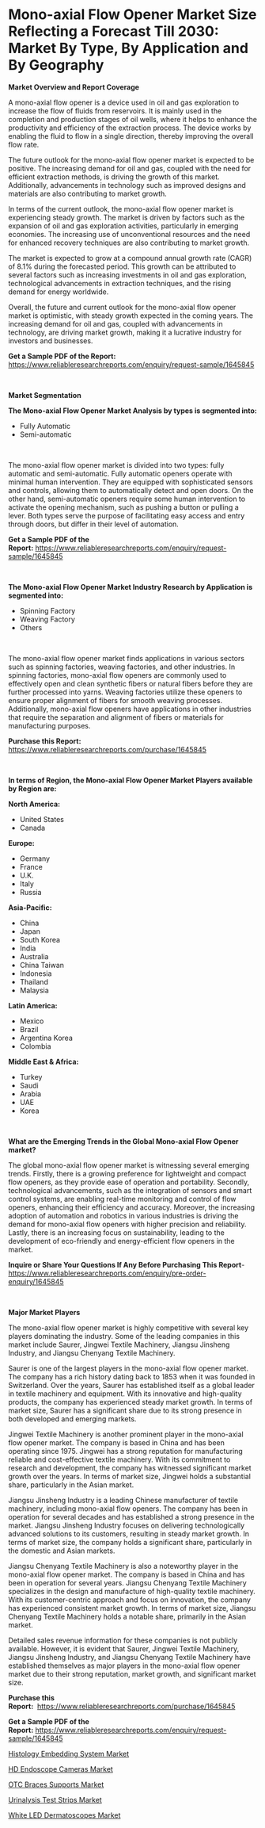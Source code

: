 <p><h1>Mono-axial Flow Opener Market Size Reflecting a Forecast Till 2030: Market By Type, By Application and By Geography</h1></p><p><strong>Market Overview and Report Coverage</strong></p>
<p><p>A mono-axial flow opener is a device used in oil and gas exploration to increase the flow of fluids from reservoirs. It is mainly used in the completion and production stages of oil wells, where it helps to enhance the productivity and efficiency of the extraction process. The device works by enabling the fluid to flow in a single direction, thereby improving the overall flow rate.</p><p>The future outlook for the mono-axial flow opener market is expected to be positive. The increasing demand for oil and gas, coupled with the need for efficient extraction methods, is driving the growth of this market. Additionally, advancements in technology such as improved designs and materials are also contributing to market growth.</p><p>In terms of the current outlook, the mono-axial flow opener market is experiencing steady growth. The market is driven by factors such as the expansion of oil and gas exploration activities, particularly in emerging economies. The increasing use of unconventional resources and the need for enhanced recovery techniques are also contributing to market growth.</p><p>The market is expected to grow at a compound annual growth rate (CAGR) of 8.1% during the forecasted period. This growth can be attributed to several factors such as increasing investments in oil and gas exploration, technological advancements in extraction techniques, and the rising demand for energy worldwide.</p><p>Overall, the future and current outlook for the mono-axial flow opener market is optimistic, with steady growth expected in the coming years. The increasing demand for oil and gas, coupled with advancements in technology, are driving market growth, making it a lucrative industry for investors and businesses.</p></p>
<p><strong>Get a Sample PDF of the Report:</strong> <a href="https://www.reliableresearchreports.com/enquiry/request-sample/1645845">https://www.reliableresearchreports.com/enquiry/request-sample/1645845</a></p>
<p>&nbsp;</p>
<p><strong>Market Segmentation</strong></p>
<p><strong>The Mono-axial Flow Opener Market Analysis by types is segmented into:</strong></p>
<p><ul><li>Fully Automatic</li><li>Semi-automatic</li></ul></p>
<p>&nbsp;</p>
<p><p>The mono-axial flow opener market is divided into two types: fully automatic and semi-automatic. Fully automatic openers operate with minimal human intervention. They are equipped with sophisticated sensors and controls, allowing them to automatically detect and open doors. On the other hand, semi-automatic openers require some human intervention to activate the opening mechanism, such as pushing a button or pulling a lever. Both types serve the purpose of facilitating easy access and entry through doors, but differ in their level of automation.</p></p>
<p><strong>Get a Sample PDF of the Report:</strong>&nbsp;<a href="https://www.reliableresearchreports.com/enquiry/request-sample/1645845">https://www.reliableresearchreports.com/enquiry/request-sample/1645845</a></p>
<p>&nbsp;</p>
<p><strong>The Mono-axial Flow Opener Market Industry Research by Application is segmented into:</strong></p>
<p><ul><li>Spinning Factory</li><li>Weaving Factory</li><li>Others</li></ul></p>
<p>&nbsp;</p>
<p><p>The mono-axial flow opener market finds applications in various sectors such as spinning factories, weaving factories, and other industries. In spinning factories, mono-axial flow openers are commonly used to effectively open and clean synthetic fibers or natural fibers before they are further processed into yarns. Weaving factories utilize these openers to ensure proper alignment of fibers for smooth weaving processes. Additionally, mono-axial flow openers have applications in other industries that require the separation and alignment of fibers or materials for manufacturing purposes.</p></p>
<p><strong>Purchase this Report:</strong>&nbsp; <a href="https://www.reliableresearchreports.com/purchase/1645845">https://www.reliableresearchreports.com/purchase/1645845</a></p>
<p>&nbsp;</p>
<p><strong>In terms of Region, the Mono-axial Flow Opener Market Players available by Region are:</strong></p>
<p>
    <p> <strong> North America: </strong>
        <ul>
            <li>United States</li>
            <li>Canada</li>
        </ul>
        </p> 
    <p> <strong> Europe: </strong>
        <ul>
            <li>Germany</li>
            <li>France</li>
            <li>U.K.</li>
            <li>Italy</li>
            <li>Russia</li>
        </ul>
        </p> 
    <p> <strong> Asia-Pacific: </strong>
        <ul>
            <li>China</li>
            <li>Japan</li>
            <li>South Korea</li>
            <li>India</li>
            <li>Australia</li>
            <li>China Taiwan</li>
            <li>Indonesia</li>
            <li>Thailand</li>
            <li>Malaysia</li>
        </ul>
        </p> 
    <p> <strong> Latin America: </strong>
        <ul>
            <li>Mexico</li>
            <li>Brazil</li>
            <li>Argentina Korea</li>
            <li>Colombia</li>
        </ul>
        </p> 
    <p> <strong> Middle East & Africa: </strong>
        <ul>
            <li>Turkey</li>
            <li>Saudi</li>
            <li>Arabia</li>
            <li>UAE</li>
            <li>Korea</li>
        </ul>
    </p>
    </p>
<p>&nbsp;</p>
<p><strong>What are the Emerging Trends in the Global Mono-axial Flow Opener market?</strong></p>
<p><p>The global mono-axial flow opener market is witnessing several emerging trends. Firstly, there is a growing preference for lightweight and compact flow openers, as they provide ease of operation and portability. Secondly, technological advancements, such as the integration of sensors and smart control systems, are enabling real-time monitoring and control of flow openers, enhancing their efficiency and accuracy. Moreover, the increasing adoption of automation and robotics in various industries is driving the demand for mono-axial flow openers with higher precision and reliability. Lastly, there is an increasing focus on sustainability, leading to the development of eco-friendly and energy-efficient flow openers in the market.</p></p>
<p><strong>Inquire or Share Your Questions If Any Before Purchasing This Report</strong>- <a href="https://www.reliableresearchreports.com/enquiry/pre-order-enquiry/1645845">https://www.reliableresearchreports.com/enquiry/pre-order-enquiry/1645845</a></p>
<p>&nbsp;</p>
<p><strong>Major Market Players</strong></p>
<p><p>The mono-axial flow opener market is highly competitive with several key players dominating the industry. Some of the leading companies in this market include Saurer, Jingwei Textile Machinery, Jiangsu Jinsheng Industry, and Jiangsu Chenyang Textile Machinery.</p><p>Saurer is one of the largest players in the mono-axial flow opener market. The company has a rich history dating back to 1853 when it was founded in Switzerland. Over the years, Saurer has established itself as a global leader in textile machinery and equipment. With its innovative and high-quality products, the company has experienced steady market growth. In terms of market size, Saurer has a significant share due to its strong presence in both developed and emerging markets.</p><p>Jingwei Textile Machinery is another prominent player in the mono-axial flow opener market. The company is based in China and has been operating since 1975. Jingwei has a strong reputation for manufacturing reliable and cost-effective textile machinery. With its commitment to research and development, the company has witnessed significant market growth over the years. In terms of market size, Jingwei holds a substantial share, particularly in the Asian market.</p><p>Jiangsu Jinsheng Industry is a leading Chinese manufacturer of textile machinery, including mono-axial flow openers. The company has been in operation for several decades and has established a strong presence in the market. Jiangsu Jinsheng Industry focuses on delivering technologically advanced solutions to its customers, resulting in steady market growth. In terms of market size, the company holds a significant share, particularly in the domestic and Asian markets.</p><p>Jiangsu Chenyang Textile Machinery is also a noteworthy player in the mono-axial flow opener market. The company is based in China and has been in operation for several years. Jiangsu Chenyang Textile Machinery specializes in the design and manufacture of high-quality textile machinery. With its customer-centric approach and focus on innovation, the company has experienced consistent market growth. In terms of market size, Jiangsu Chenyang Textile Machinery holds a notable share, primarily in the Asian market.</p><p>Detailed sales revenue information for these companies is not publicly available. However, it is evident that Saurer, Jingwei Textile Machinery, Jiangsu Jinsheng Industry, and Jiangsu Chenyang Textile Machinery have established themselves as major players in the mono-axial flow opener market due to their strong reputation, market growth, and significant market size.</p></p>
<p><strong>Purchase this Report:</strong>&nbsp;&nbsp;<a href="https://www.reliableresearchreports.com/purchase/1645845">https://www.reliableresearchreports.com/purchase/1645845</a></p>
<p></p>
<p><strong>Get a Sample PDF of the Report:</strong>&nbsp;<a href="https://www.reliableresearchreports.com/enquiry/request-sample/1645845">https://www.reliableresearchreports.com/enquiry/request-sample/1645845</a></p>
<p><p><a href="https://medium.com/@henrykihn/analyzing-histology-embedding-system-market-global-industry-perspective-and-forecast-2023-to-cea097c1b20c">Histology Embedding System Market</a></p><p><a href="https://medium.com/@beaugrant15/hd-endoscope-cameras-market-competitive-analysis-market-trends-and-forecast-to-2030-f4b63873ea9c">HD Endoscope Cameras Market</a></p><p><a href="https://medium.com/@audieyost1952/decoding-otc-braces-supports-market-metrics-market-share-trends-and-growth-patterns-4662ee5aa61a">OTC Braces Supports Market</a></p><p><a href="https://medium.com/@jacesipes1996/urinalysis-test-strips-market-competitive-analysis-market-trends-and-forecast-to-2030-cfb3a5dcd04b">Urinalysis Test Strips Market</a></p><p><a href="https://medium.com/@lylaberge1964/white-led-dermatoscopes-market-competitive-analysis-market-trends-and-forecast-to-2030-90996d1a8897">White LED Dermatoscopes Market</a></p></p>